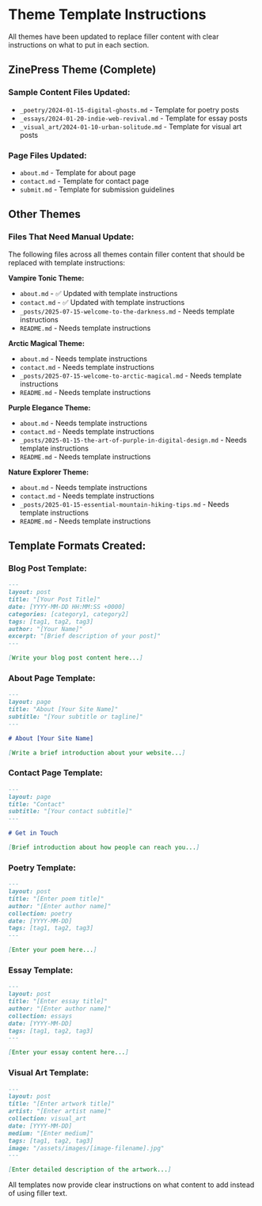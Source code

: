 # Theme Template Instructions

All themes have been updated to replace filler content with clear instructions on what to put in each section.

## ZinePress Theme (Complete)

### Sample Content Files Updated:
- `_poetry/2024-01-15-digital-ghosts.md` - Template for poetry posts
- `_essays/2024-01-20-indie-web-revival.md` - Template for essay posts  
- `_visual_art/2024-01-10-urban-solitude.md` - Template for visual art posts

### Page Files Updated:
- `about.md` - Template for about page
- `contact.md` - Template for contact page
- `submit.md` - Template for submission guidelines

## Other Themes

### Files That Need Manual Update:
The following files across all themes contain filler content that should be replaced with template instructions:

**Vampire Tonic Theme:**
- `about.md` - ✅ Updated with template instructions
- `contact.md` - ✅ Updated with template instructions
- `_posts/2025-07-15-welcome-to-the-darkness.md` - Needs template instructions
- `README.md` - Needs template instructions

**Arctic Magical Theme:**
- `about.md` - Needs template instructions
- `contact.md` - Needs template instructions
- `_posts/2025-07-15-welcome-to-arctic-magical.md` - Needs template instructions
- `README.md` - Needs template instructions

**Purple Elegance Theme:**
- `about.md` - Needs template instructions
- `contact.md` - Needs template instructions
- `_posts/2025-01-15-the-art-of-purple-in-digital-design.md` - Needs template instructions
- `README.md` - Needs template instructions

**Nature Explorer Theme:**
- `about.md` - Needs template instructions
- `contact.md` - Needs template instructions
- `_posts/2025-01-15-essential-mountain-hiking-tips.md` - Needs template instructions
- `README.md` - Needs template instructions

## Template Formats Created:

### Blog Post Template:
```markdown
---
layout: post
title: "[Your Post Title]"
date: [YYYY-MM-DD HH:MM:SS +0000]
categories: [category1, category2]
tags: [tag1, tag2, tag3]
author: "[Your Name]"
excerpt: "[Brief description of your post]"
---

[Write your blog post content here...]
```

### About Page Template:
```markdown
---
layout: page
title: "About [Your Site Name]"
subtitle: "[Your subtitle or tagline]"
---

# About [Your Site Name]

[Write a brief introduction about your website...]
```

### Contact Page Template:
```markdown
---
layout: page
title: "Contact"
subtitle: "[Your contact subtitle]"
---

# Get in Touch

[Brief introduction about how people can reach you...]
```

### Poetry Template:
```markdown
---
layout: post
title: "[Enter poem title]"
author: "[Enter author name]"
collection: poetry
date: [YYYY-MM-DD]
tags: [tag1, tag2, tag3]
---

[Enter your poem here...]
```

### Essay Template:
```markdown
---
layout: post
title: "[Enter essay title]"
author: "[Enter author name]"
collection: essays
date: [YYYY-MM-DD]
tags: [tag1, tag2, tag3]
---

[Enter your essay content here...]
```

### Visual Art Template:
```markdown
---
layout: post
title: "[Enter artwork title]"
artist: "[Enter artist name]"
collection: visual_art
date: [YYYY-MM-DD]
medium: "[Enter medium]"
tags: [tag1, tag2, tag3]
image: "/assets/images/[image-filename].jpg"
---

[Enter detailed description of the artwork...]
```

All templates now provide clear instructions on what content to add instead of using filler text.
